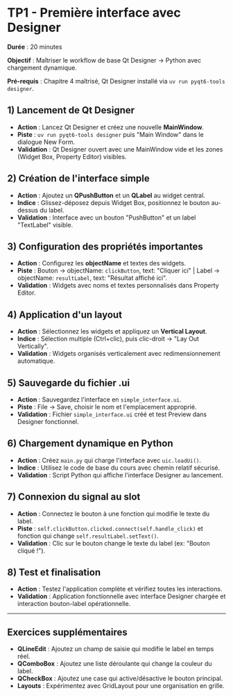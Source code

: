 # TP1 - Première interface avec Designer

**Durée** : 20 minutes

**Objectif** : Maîtriser le workflow de base Qt Designer → Python avec chargement dynamique.

**Pré-requis** : Chapitre 4 maîtrisé, Qt Designer installé via `uv run pyqt6-tools designer`.

## 1) Lancement de Qt Designer

- **Action** : Lancez Qt Designer et créez une nouvelle **MainWindow**.
- **Piste** : `uv run pyqt6-tools designer` puis "Main Window" dans le dialogue New Form.
- **Validation** : Qt Designer ouvert avec une MainWindow vide et les zones (Widget Box, Property Editor) visibles.

## 2) Création de l'interface simple

- **Action** : Ajoutez un **QPushButton** et un **QLabel** au widget central.
- **Indice** : Glissez-déposez depuis Widget Box, positionnez le bouton au-dessus du label.
- **Validation** : Interface avec un bouton "PushButton" et un label "TextLabel" visible.

## 3) Configuration des propriétés importantes

- **Action** : Configurez les **objectName** et textes des widgets.
- **Piste** : Bouton → objectName: `clickButton`, text: "Cliquer ici" | Label → objectName: `resultLabel`, text: "Résultat affiché ici".
- **Validation** : Widgets avec noms et textes personnalisés dans Property Editor.

## 4) Application d'un layout

- **Action** : Sélectionnez les widgets et appliquez un **Vertical Layout**.
- **Indice** : Sélection multiple (Ctrl+clic), puis clic-droit → "Lay Out Vertically".
- **Validation** : Widgets organisés verticalement avec redimensionnement automatique.

## 5) Sauvegarde du fichier .ui

- **Action** : Sauvegardez l'interface en `simple_interface.ui`.
- **Piste** : File → Save, choisir le nom et l'emplacement approprié.
- **Validation** : Fichier `simple_interface.ui` créé et test Preview dans Designer fonctionnel.

## 6) Chargement dynamique en Python

- **Action** : Créez `main.py` qui charge l'interface avec `uic.loadUi()`.
- **Indice** : Utilisez le code de base du cours avec chemin relatif sécurisé.
- **Validation** : Script Python qui affiche l'interface Designer au lancement.

## 7) Connexion du signal au slot

- **Action** : Connectez le bouton à une fonction qui modifie le texte du label.
- **Piste** : `self.clickButton.clicked.connect(self.handle_click)` et fonction qui change `self.resultLabel.setText()`.
- **Validation** : Clic sur le bouton change le texte du label (ex: "Bouton cliqué !").

## 8) Test et finalisation

- **Action** : Testez l'application complète et vérifiez toutes les interactions.
- **Validation** : Application fonctionnelle avec interface Designer chargée et interaction bouton-label opérationnelle.

---

## Exercices supplémentaires

- **QLineEdit** : Ajoutez un champ de saisie qui modifie le label en temps réel.
- **QComboBox** : Ajoutez une liste déroulante qui change la couleur du label.
- **QCheckBox** : Ajoutez une case qui active/désactive le bouton principal.
- **Layouts** : Expérimentez avec GridLayout pour une organisation en grille.

